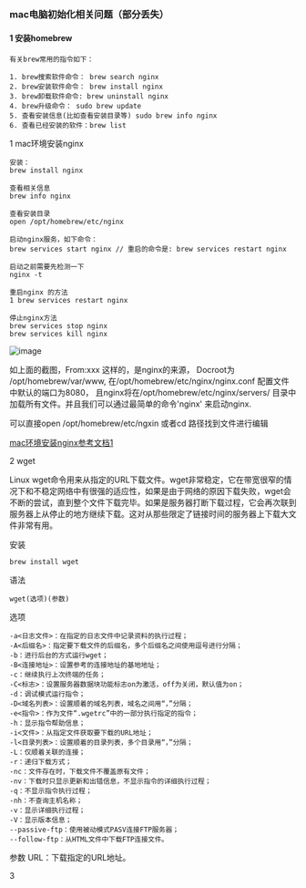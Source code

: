 ### mac电脑初始化相关问题（部分丢失）

#### 1 安装homebrew

```
有关brew常用的指令如下：

1. brew搜索软件命令： brew search nginx
2. brew安装软件命令： brew install nginx
3. brew卸载软件命令: brew uninstall nginx
4. brew升级命令： sudo brew update
5. 查看安装信息(比如查看安装目录等) sudo brew info nginx
6. 查看已经安装的软件：brew list
```

1 mac环境安装nginx
```
安装：
brew install nginx

查看相关信息
brew info nginx

查看安装目录
open /opt/homebrew/etc/nginx

启动nginx服务，如下命令：
brew services start nginx // 重启的命令是: brew services restart nginx

启动之前需要先检测一下
nginx -t

重启nginx 的方法
1 brew services restart nginx

停止nginx方法
brew services stop nginx  
brew services kill nginx  
```
![image](https://user-images.githubusercontent.com/31762176/200459295-116dca39-a677-4020-8f93-e1f846a05539.png)

如上面的截图，From:xxx 这样的，是nginx的来源，
Docroot为 /opt/homebrew/var/www,
在/opt/homebrew/etc/nginx/nginx.conf 配置文件中默认的端口为8080，
且nginx将在/opt/homebrew/etc/nginx/servers/ 目录中加载所有文件。并且我们可以通过最简单的命令'nginx' 来启动nginx.

可以直接open /opt/homebrew/etc/ngxin 或者cd 路径找到文件进行编辑

[mac环境安装nginx参考文档1](https://www.cnblogs.com/tugenhua0707/p/9863885.html)

2 wget

Linux wget命令用来从指定的URL下载文件。wget非常稳定，它在带宽很窄的情况下和不稳定网络中有很强的适应性，如果是由于网络的原因下载失败，wget会不断的尝试，直到整个文件下载完毕。如果是服务器打断下载过程，它会再次联到服务器上从停止的地方继续下载。这对从那些限定了链接时间的服务器上下载大文件非常有用。

安装
```
brew install wget
```

语法
```
wget(选项)(参数)
```
选项
```
-a<日志文件>：在指定的日志文件中记录资料的执行过程；
-A<后缀名>：指定要下载文件的后缀名，多个后缀名之间使用逗号进行分隔；
-b：进行后台的方式运行wget；
-B<连接地址>：设置参考的连接地址的基地地址；
-c：继续执行上次终端的任务；
-C<标志>：设置服务器数据块功能标志on为激活，off为关闭，默认值为on；
-d：调试模式运行指令；
-D<域名列表>：设置顺着的域名列表，域名之间用“，”分隔；
-e<指令>：作为文件“.wgetrc”中的一部分执行指定的指令；
-h：显示指令帮助信息；
-i<文件>：从指定文件获取要下载的URL地址；
-l<目录列表>：设置顺着的目录列表，多个目录用“，”分隔；
-L：仅顺着关联的连接；
-r：递归下载方式；
-nc：文件存在时，下载文件不覆盖原有文件；
-nv：下载时只显示更新和出错信息，不显示指令的详细执行过程；
-q：不显示指令执行过程；
-nh：不查询主机名称；
-v：显示详细执行过程；
-V：显示版本信息；
--passive-ftp：使用被动模式PASV连接FTP服务器；
--follow-ftp：从HTML文件中下载FTP连接文件。
```
参数
URL：下载指定的URL地址。

3 
